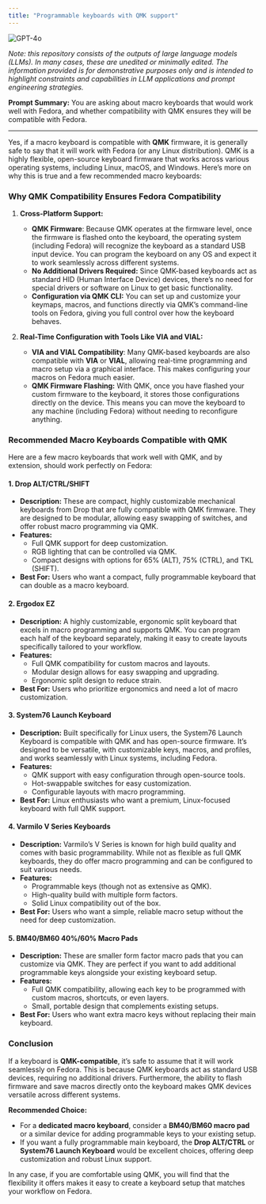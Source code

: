 ```yaml
---
title: "Programmable keyboards with QMK support"
---
```

![GPT-4o](https://img.shields.io/badge/GPT--4o-3333FF?style=for-the-badge&logo=openai&logoColor=white)



*Note: this repository consists of the outputs of large language models (LLMs). In many cases, these are unedited or minimally edited. The information provided is for demonstrative purposes only and is intended to highlight constraints and capabilities in LLM applications and prompt engineering strategies.*


**Prompt Summary:** You are asking about macro keyboards that would work well with Fedora, and whether compatibility with QMK ensures they will be compatible with Fedora.

---

Yes, if a macro keyboard is compatible with **QMK** firmware, it is generally safe to say that it will work with Fedora (or any Linux distribution). QMK is a highly flexible, open-source keyboard firmware that works across various operating systems, including Linux, macOS, and Windows. Here’s more on why this is true and a few recommended macro keyboards:

### **Why QMK Compatibility Ensures Fedora Compatibility**
1. **Cross-Platform Support:**
   - **QMK Firmware**: Because QMK operates at the firmware level, once the firmware is flashed onto the keyboard, the operating system (including Fedora) will recognize the keyboard as a standard USB input device. You can program the keyboard on any OS and expect it to work seamlessly across different systems.
   - **No Additional Drivers Required:** Since QMK-based keyboards act as standard HID (Human Interface Device) devices, there’s no need for special drivers or software on Linux to get basic functionality.
   - **Configuration via QMK CLI:** You can set up and customize your keymaps, macros, and functions directly via QMK’s command-line tools on Fedora, giving you full control over how the keyboard behaves.

2. **Real-Time Configuration with Tools Like VIA and VIAL:**
   - **VIA and VIAL Compatibility**: Many QMK-based keyboards are also compatible with **VIA** or **VIAL**, allowing real-time programming and macro setup via a graphical interface. This makes configuring your macros on Fedora much easier.
   - **QMK Firmware Flashing:** With QMK, once you have flashed your custom firmware to the keyboard, it stores those configurations directly on the device. This means you can move the keyboard to any machine (including Fedora) without needing to reconfigure anything.

### **Recommended Macro Keyboards Compatible with QMK**
Here are a few macro keyboards that work well with QMK, and by extension, should work perfectly on Fedora:

#### **1. Drop ALT/CTRL/SHIFT**
   - **Description:** These are compact, highly customizable mechanical keyboards from Drop that are fully compatible with QMK firmware. They are designed to be modular, allowing easy swapping of switches, and offer robust macro programming via QMK.
   - **Features:**
     - Full QMK support for deep customization.
     - RGB lighting that can be controlled via QMK.
     - Compact designs with options for 65% (ALT), 75% (CTRL), and TKL (SHIFT).
   - **Best For:** Users who want a compact, fully programmable keyboard that can double as a macro keyboard.

#### **2. Ergodox EZ**
   - **Description:** A highly customizable, ergonomic split keyboard that excels in macro programming and supports QMK. You can program each half of the keyboard separately, making it easy to create layouts specifically tailored to your workflow.
   - **Features:**
     - Full QMK compatibility for custom macros and layouts.
     - Modular design allows for easy swapping and upgrading.
     - Ergonomic split design to reduce strain.
   - **Best For:** Users who prioritize ergonomics and need a lot of macro customization.

#### **3. System76 Launch Keyboard**
   - **Description:** Built specifically for Linux users, the System76 Launch Keyboard is compatible with QMK and has open-source firmware. It’s designed to be versatile, with customizable keys, macros, and profiles, and works seamlessly with Linux systems, including Fedora.
   - **Features:**
     - QMK support with easy configuration through open-source tools.
     - Hot-swappable switches for easy customization.
     - Configurable layouts with macro programming.
   - **Best For:** Linux enthusiasts who want a premium, Linux-focused keyboard with full QMK support.

#### **4. Varmilo V Series Keyboards**
   - **Description:** Varmilo’s V Series is known for high build quality and comes with basic programmability. While not as flexible as full QMK keyboards, they do offer macro programming and can be configured to suit various needs.
   - **Features:**
     - Programmable keys (though not as extensive as QMK).
     - High-quality build with multiple form factors.
     - Solid Linux compatibility out of the box.
   - **Best For:** Users who want a simple, reliable macro setup without the need for deep customization.

#### **5. BM40/BM60 40%/60% Macro Pads**
   - **Description:** These are smaller form factor macro pads that you can customize via QMK. They are perfect if you want to add additional programmable keys alongside your existing keyboard setup. 
   - **Features:**
     - Full QMK compatibility, allowing each key to be programmed with custom macros, shortcuts, or even layers.
     - Small, portable design that complements existing setups.
   - **Best For:** Users who want extra macro keys without replacing their main keyboard.

### **Conclusion**
If a keyboard is **QMK-compatible**, it’s safe to assume that it will work seamlessly on Fedora. This is because QMK keyboards act as standard USB devices, requiring no additional drivers. Furthermore, the ability to flash firmware and save macros directly onto the keyboard makes QMK devices versatile across different systems.

**Recommended Choice:**
- For a **dedicated macro keyboard**, consider a **BM40/BM60 macro pad** or a similar device for adding programmable keys to your existing setup.
- If you want a fully programmable main keyboard, the **Drop ALT/CTRL** or **System76 Launch Keyboard** would be excellent choices, offering deep customization and robust Linux support. 

In any case, if you are comfortable using QMK, you will find that the flexibility it offers makes it easy to create a keyboard setup that matches your workflow on Fedora.